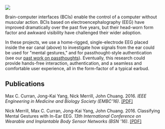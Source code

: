 ![](assets/modified-mindwave.jpg)

Brain-computer interfaces (BCIs) enable the control of a
computer without muscular action. BCIs based on electroencephalography (EEG) have improved dramatically over the past five years, but their head-worn form factor and awkward visibility have challenged their wider adoption. 

In these projects, we use a home-rigged, single-electrode EEG placed inside the ear canal (above) to investigate how signals from the ear could be used for "mental gestures," and for passthought-style authentication (see our [past work on passthoughts](http://people.ischool.berkeley.edu/~chuang/passthoughts/)).  Eventually, this research could provide hands-free interaction, authentication, and a seamless and comfortable user experience, all in the form-factor of a typical earbud.


## Publications

Max C. Curran, Jong-Kai Yang, Nick Merrill, John Chuang. 2016. *IEEE Engineering in
Medicine and Biology Society (EMBC'16)*.
[\[PDF\]](assets/EMBC2016.pdf)

Nick Merrill, Max C. Curran, Jong-Kai Yang, John Chuang. 2016. Classifying Mental Gestures with In-Ear EEG. *13th International Conference on Wearable and Implantable Body Sensor Networks (BSN '16)*. [\[PDF\]](assets/BSN2016.pdf)
